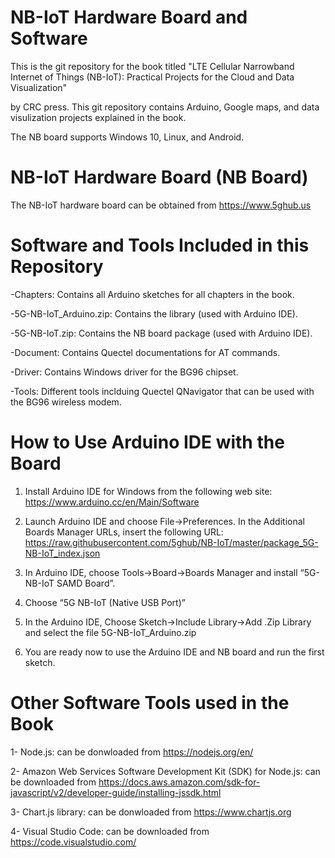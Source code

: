 # NB-IoT Hardware Board and Software

This is the git repository for the book titled "LTE Cellular Narrowband Internet of Things (NB-IoT): Practical Projects for the Cloud and Data Visualization"

by CRC press. This git repository contains Arduino, Google maps, and data visulization projects explained in the book.

The NB board supports Windows 10, Linux, and Android.

# NB-IoT Hardware Board (NB Board)
The NB-IoT hardware board can be obtained from https://www.5ghub.us


# Software and Tools Included in this Repository
-Chapters: Contains all Arduino sketches for all chapters in the book.

-5G-NB-IoT_Arduino.zip: Contains the library (used with Arduino IDE).

-5G-NB-IoT.zip: Contains the NB board package (used with Arduino IDE).

-Document: Contains Quectel documentations for AT commands.

-Driver: Contains Windows driver for the BG96 chipset.

-Tools: Different tools inclduing Quectel QNavigator that can be used with the BG96 wireless modem.

# How to Use Arduino IDE with the Board

1.	Install Arduino IDE for Windows from the following web site:
https://www.arduino.cc/en/Main/Software

2.	Launch Arduino IDE and choose File->Preferences. In the Additional Boards Manager URLs, insert the following URL:
https://raw.githubusercontent.com/5ghub/NB-IoT/master/package_5G-NB-IoT_index.json

3.	In Arduino IDE, choose Tools->Board->Boards Manager and install “5G-NB-IoT SAMD Board”.

4.	Choose “5G NB-IoT (Native USB Port)”

5.  In the Arduino IDE, Choose Sketch->Include Library->Add .Zip Library and select the file 5G-NB-IoT_Arduino.zip 

6.	You are ready now to use the Arduino IDE and NB board and run the first sketch.

# Other Software Tools used in the Book 

1- Node.js: can be donwloaded from  https://nodejs.org/en/

2- Amazon Web Services Software Development Kit (SDK) for Node.js: can be downloaded from 
https://docs.aws.amazon.com/sdk-for-javascript/v2/developer-guide/installing-jssdk.html

3- Chart.js library: can be donwloaded from https://www.chartjs.org

4- Visual Studio Code: can be downloaded from https://code.visualstudio.com/



